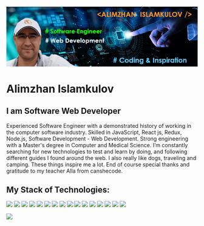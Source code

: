 ![I am Software Web Developer](GitHubBanner1.png)
# Alimzhan Islamkulov
## I am Software Web Developer

  Experienced Software Engineer with a demonstrated history of working in the computer software industry. Skilled in JavaScript, React js, Redux, Node.js, Software Development - Web Development. Strong engineering with a Master's degree in Computer and Medical Science. I’m constantly searching for new technologies to test and learn by doing, and following different guides I found around the web. I also really like dogs, traveling and camping. These things inspire me a lot. End of course special thanks and gratitude to my teacher Alla from canshecode.

## My Stack of Technologies:
<img src="https://img.shields.io/badge/html5-B8621B?style=for-the-badge&logo=html5&logoColor=F6F1E9"/> <img src="https://img.shields.io/badge/css3-B8621B?style=for-the-badge&logo=css3&logoColor=F6F1E9"/> <img src="https://img.shields.io/badge/sass-B8621B?style=for-the-badge&logo=sass&logoColor=F6F1E9"/> <img src="https://img.shields.io/badge/javascript-B8621B?style=for-the-badge&logo=javascript&logoColor=F6F1E9"/> <img src="https://img.shields.io/badge/bootstrap-B8621B?style=for-the-badge&logo=bootstrap&logoColor=F6F1E9"/> <img src="https://img.shields.io/badge/greensock-B8621B?style=for-the-badge&logo=greensock&logoColor=F6F1E9"/> <img src="https://img.shields.io/badge/react-B8621B?style=for-the-badge&logo=react&logoColor=F6F1E9"/> <img src="https://img.shields.io/badge/redux-B8621B?style=for-the-badge&logo=redux&logoColor=F6F1E9"/> <img src="https://img.shields.io/badge/node.js-B8621B?style=for-the-badge&logo=nodedotjs&logoColor=F6F1E9"/> <img src="https://img.shields.io/badge/AWS-B8621B?style=for-the-badge&logo=amazonaws&logoColor=F6F1E9"/> <img src="https://img.shields.io/badge/jest-B8621B?style=for-the-badge&logo=jest&logoColor=F6F1E9"/> <img src="https://img.shields.io/badge/mongodb-B8621B?style=for-the-badge&logo=mongodb&logoColor=F6F1E9"/> <img src="https://img.shields.io/badge/mongoose-B8621B?style=for-the-badge&logo=mongoose&logoColor=F6F1E9"/> <img src="https://img.shields.io/badge/adobephotoshop-B8621B?style=for-the-badge&logo=adobephotoshop&logoColor=F6F1E9"/> <img src="https://img.shields.io/badge/gimp-B8621B?style=for-the-badge&logo=gimp&logoColor=F6F1E9"/> <img src="https://img.shields.io/badge/figma-B8621B?style=for-the-badge&logo=figma&logoColor=F6F1E9"/>

	
[<img src="https://img.shields.io/badge/linkedin-B2A4FF?style=for-the-badge&logo=linkedin&logoColor=0A66C2"/>](https://www.linkedin.com/in/alimzhan-islamkulov-109b8b257/)  



